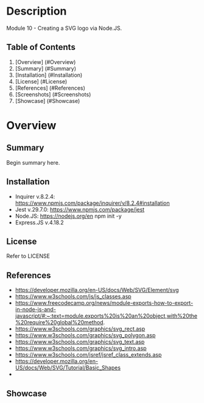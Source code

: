 # Description

Module 10 - Creating a SVG logo via Node.JS.

## Table of Contents

1. [Overview] (#Overview)
2. [Summary] (#Summary)
3. [Installation] (#Installation)
4. [License] (#License)
5. [References] (#References)
6. [Screenshots] (#Screenshots)
7. [Showcase] (#Showcase)

# Overview

## Summary

Begin summary here.

## Installation

- Inquirer v.8.2.4: https://www.npmjs.com/package/inquirer/v/8.2.4#installation
- Jest v.29.7.0: https://www.npmjs.com/package/jest
- Node.JS: https://nodejs.org/en npm init -y
- Express.JS v.4.18.2

## License

Refer to LICENSE

## References

- https://developer.mozilla.org/en-US/docs/Web/SVG/Element/svg
- https://www.w3schools.com/js/js_classes.asp
- https://www.freecodecamp.org/news/module-exports-how-to-export-in-node-js-and-javascript/#:~:text=module.exports%20is%20an%20object,with%20the%20require%20global%20method.
- https://www.w3schools.com/graphics/svg_rect.asp
- https://www.w3schools.com/graphics/svg_polygon.asp
- https://www.w3schools.com/graphics/svg_text.asp
- https://www.w3schools.com/graphics/svg_intro.asp
- https://www.w3schools.com/jsref/jsref_class_extends.asp
- https://developer.mozilla.org/en-US/docs/Web/SVG/Tutorial/Basic_Shapes
-

## Showcase
